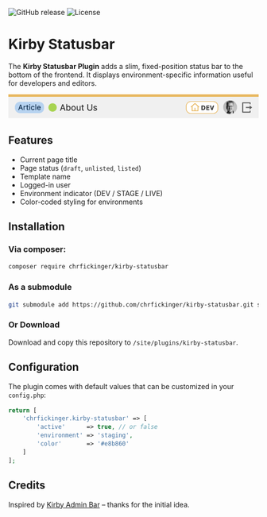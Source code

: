 ![GitHub release](https://img.shields.io/github/v/release/chrfickinger/kirby-statusbar.svg) ![License](https://img.shields.io/github/license/mashape/apistatus.svg)
# Kirby Statusbar

The **Kirby Statusbar Plugin** adds a slim, fixed-position status bar to the bottom of the frontend. It displays environment-specific information useful for developers and editors.

![Screenshot of Kirby Statusbar](assets/kirby-statusbar.png)

## Features
- Current page title
- Page status (`draft`, `unlisted`, `listed`)
- Template name
- Logged-in user
- Environment indicator (DEV / STAGE / LIVE)
- Color-coded styling for environments

## Installation

### Via composer:
```bash
composer require chrfickinger/kirby-statusbar
```
### As a submodule
```bash
git submodule add https://github.com/chrfickinger/kirby-statusbar.git site/plugins/kirby-statusbar
```
### Or Download
Download and copy this repository to `/site/plugins/kirby-statusbar`.

## Configuration

The plugin comes with default values that can be customized in your `config.php`:

```php
return [
    'chrfickinger.kirby-statusbar' => [
        'active'      => true, // or false
        'environment' => 'staging',
        'color'       => '#e8b860'
    ]
];
```

## Credits
Inspired by [Kirby Admin Bar](https://github.com/Pechente/kirby-admin-bar) – thanks for the initial idea.